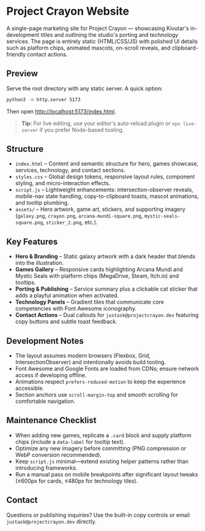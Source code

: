 # Project Crayon Website

A single-page marketing site for Project Crayon — showcasing Kivutar's in-development titles and outlining the studio's porting and technology services. The page is entirely static (HTML/CSS/JS) with polished UI details such as platform chips, animated mascots, on-scroll reveals, and clipboard-friendly contact actions.

## Preview

Serve the root directory with any static server. A quick option:

```bash
python3 -m http.server 5173
```

Then open [http://localhost:5173/index.html](http://localhost:5173/index.html).

> **Tip:** For live editing, use your editor's auto-reload plugin or `npx live-server` if you prefer Node-based tooling.

## Structure

- `index.html` – Content and semantic structure for hero, games showcase, services, technology, and contact sections.
- `styles.css` – Global design tokens, responsive layout rules, component styling, and micro-interaction effects.
- `script.js` – Lightweight enhancements: intersection-observer reveals, mobile-nav state handling, copy-to-clipboard toasts, mascot animations, and tooltip plumbing.
- `assets/` – Hero artwork, game art, stickers, and supporting imagery (`galaxy.png`, `crayon.png`, `arcana-mundi-square.png`, `mystic-seals-square.png`, `sticker_2.png`, etc.).

## Key Features

- **Hero & Branding** – Static galaxy artwork with a dark header that blends into the illustration.
- **Games Gallery** – Responsive cards highlighting Arcana Mundi and Mystic Seals with platform chips (MegaDrive, Steam, Itch.io) and tooltips.
- **Porting & Publishing** – Service summary plus a clickable cat sticker that adds a playful animation when activated.
- **Technology Panels** – Gradient tiles that communicate core competencies with Font Awesome iconography.
- **Contact Actions** – Dual callouts for `justask@projectcrayon.dev` featuring copy buttons and subtle toast feedback.

## Development Notes

- The layout assumes modern browsers (Flexbox, Grid, IntersectionObserver) and intentionally avoids build tooling.
- Font Awesome and Google Fonts are loaded from CDNs; ensure network access if developing offline.
- Animations respect `prefers-reduced-motion` to keep the experience accessible.
- Section anchors use `scroll-margin-top` and smooth scrolling for comfortable navigation.

## Maintenance Checklist

- When adding new games, replicate a `.card` block and supply platform chips (include a `data-label` for tooltip text).
- Optimize any new imagery before committing (PNG compression or WebP conversion recommended).
- Keep `script.js` minimal—extend existing helper patterns rather than introducing frameworks.
- Run a manual pass on mobile breakpoints after significant layout tweaks (≤600px for cards, ≤480px for technology tiles).

## Contact

Questions or publishing inquiries? Use the built-in copy controls or email `justask@projectcrayon.dev` directly.
